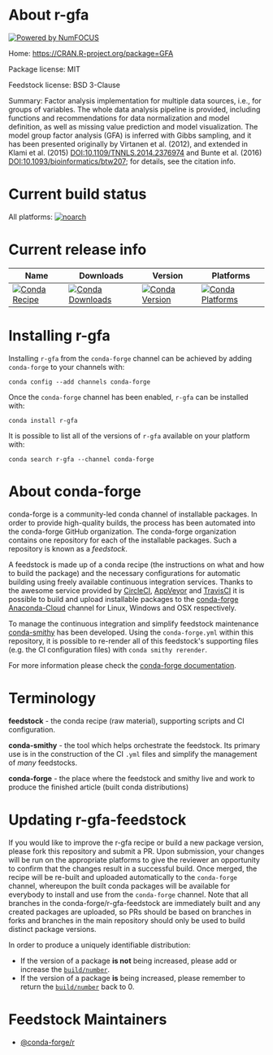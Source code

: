 About r-gfa
===========

[![Powered by NumFOCUS](https://img.shields.io/badge/powered%20by-NumFOCUS-orange.svg?style=flat&colorA=E1523D&colorB=007D8A)](http://numfocus.org)

Home: https://CRAN.R-project.org/package=GFA

Package license: MIT

Feedstock license: BSD 3-Clause

Summary: Factor analysis implementation for multiple data sources, i.e., for groups of variables. The whole data analysis pipeline is provided, including functions and recommendations for data normalization and model definition, as well as missing value prediction and model visualization. The model group factor analysis (GFA) is inferred with Gibbs sampling, and it has been presented originally by Virtanen et al. (2012), and extended in Klami et al. (2015) <DOI:10.1109/TNNLS.2014.2376974> and Bunte et al. (2016) <DOI:10.1093/bioinformatics/btw207>; for details, see the citation info.



Current build status
====================

All platforms:
[![noarch](https://img.shields.io/circleci/project/github/conda-forge/r-gfa-feedstock/master.svg?label=noarch)](https://circleci.com/gh/conda-forge/r-gfa-feedstock)

Current release info
====================

| Name | Downloads | Version | Platforms |
| --- | --- | --- | --- |
| [![Conda Recipe](https://img.shields.io/badge/recipe-r--gfa-green.svg)](https://anaconda.org/conda-forge/r-gfa) | [![Conda Downloads](https://img.shields.io/conda/dn/conda-forge/r-gfa.svg)](https://anaconda.org/conda-forge/r-gfa) | [![Conda Version](https://img.shields.io/conda/vn/conda-forge/r-gfa.svg)](https://anaconda.org/conda-forge/r-gfa) | [![Conda Platforms](https://img.shields.io/conda/pn/conda-forge/r-gfa.svg)](https://anaconda.org/conda-forge/r-gfa) |

Installing r-gfa
================

Installing `r-gfa` from the `conda-forge` channel can be achieved by adding `conda-forge` to your channels with:

```
conda config --add channels conda-forge
```

Once the `conda-forge` channel has been enabled, `r-gfa` can be installed with:

```
conda install r-gfa
```

It is possible to list all of the versions of `r-gfa` available on your platform with:

```
conda search r-gfa --channel conda-forge
```


About conda-forge
=================

conda-forge is a community-led conda channel of installable packages.
In order to provide high-quality builds, the process has been automated into the
conda-forge GitHub organization. The conda-forge organization contains one repository
for each of the installable packages. Such a repository is known as a *feedstock*.

A feedstock is made up of a conda recipe (the instructions on what and how to build
the package) and the necessary configurations for automatic building using freely
available continuous integration services. Thanks to the awesome service provided by
[CircleCI](https://circleci.com/), [AppVeyor](https://www.appveyor.com/)
and [TravisCI](https://travis-ci.org/) it is possible to build and upload installable
packages to the [conda-forge](https://anaconda.org/conda-forge)
[Anaconda-Cloud](https://anaconda.org/) channel for Linux, Windows and OSX respectively.

To manage the continuous integration and simplify feedstock maintenance
[conda-smithy](https://github.com/conda-forge/conda-smithy) has been developed.
Using the ``conda-forge.yml`` within this repository, it is possible to re-render all of
this feedstock's supporting files (e.g. the CI configuration files) with ``conda smithy rerender``.

For more information please check the [conda-forge documentation](https://conda-forge.org/docs/).

Terminology
===========

**feedstock** - the conda recipe (raw material), supporting scripts and CI configuration.

**conda-smithy** - the tool which helps orchestrate the feedstock.
                   Its primary use is in the construction of the CI ``.yml`` files
                   and simplify the management of *many* feedstocks.

**conda-forge** - the place where the feedstock and smithy live and work to
                  produce the finished article (built conda distributions)


Updating r-gfa-feedstock
========================

If you would like to improve the r-gfa recipe or build a new
package version, please fork this repository and submit a PR. Upon submission,
your changes will be run on the appropriate platforms to give the reviewer an
opportunity to confirm that the changes result in a successful build. Once
merged, the recipe will be re-built and uploaded automatically to the
`conda-forge` channel, whereupon the built conda packages will be available for
everybody to install and use from the `conda-forge` channel.
Note that all branches in the conda-forge/r-gfa-feedstock are
immediately built and any created packages are uploaded, so PRs should be based
on branches in forks and branches in the main repository should only be used to
build distinct package versions.

In order to produce a uniquely identifiable distribution:
 * If the version of a package **is not** being increased, please add or increase
   the [``build/number``](https://conda.io/docs/user-guide/tasks/build-packages/define-metadata.html#build-number-and-string).
 * If the version of a package **is** being increased, please remember to return
   the [``build/number``](https://conda.io/docs/user-guide/tasks/build-packages/define-metadata.html#build-number-and-string)
   back to 0.

Feedstock Maintainers
=====================

* [@conda-forge/r](https://github.com/conda-forge/r/)

